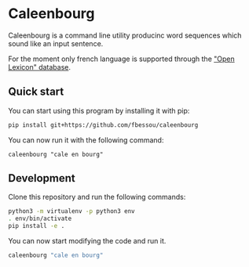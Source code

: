 Caleenbourg
===========

Caleenbourg is a command line utility producinc word sequences which sound like an input sentence.

For the moment only french language is supported through the ["Open Lexicon" database](http://www.lexique.org/).

## Quick start 

You can start using this program by installing it with pip:

```sh
pip install git+https://github.com/fbessou/caleenbourg
```

You can now run it with the following command:

```
caleenbourg "cale en bourg"
```

## Development

Clone this repository and run the following commands:

```sh
python3 -m virtualenv -p python3 env
. env/bin/activate
pip install -e .
```

You can now start modifying the code and run it.

```sh
caleenbourg "cale en bourg"
```
